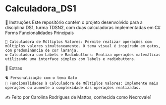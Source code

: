 # Calculadora_DS1

📌 Instruções
Este repositório contém o projeto desenvolvido para a disciplina DS1, turma TDSN2, com duas calculadoras implementadas em C# Forms
Funcionalidades Principais

    🧮 Calculadora de Múltiplos Valores: Permite realizar operações com múltiplos valores simultaneamente. O tema visual é inspirado em gatos, com predominância de cor laranja.
    ⚙️ Calculadora com Labels e Radiobuttons: Realiza operações matemáticas utilizando uma interface simples com labels e radiobuttons.

🌟 Extras

    🐈 Personalização com o tema Gato 
    📝 Funcionalidades à Calculadora de Múltiplos Valores: Implemente mais operações ou aumente a complexidade das operações realizadas.

✍️ Feito por Carolina Rodrigues de Mattos, conhecida como Necrovale1
